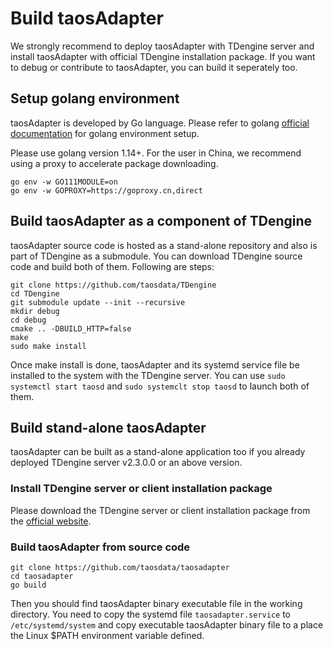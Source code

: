 
# Build taosAdapter

We strongly recommend to deploy taosAdapter with TDengine server and install taosAdapter with official TDengine installation package. If you want to debug or contribute to taosAdapter, you can build it seperately too.

## Setup golang environment

taosAdapter is developed by Go language. Please refer to golang [official documentation](https://go.dev/learn/) for golang environment setup.

Please use golang version 1.14+. For the user in China, we recommend using a proxy to accelerate package downloading.

```shell
go env -w GO111MODULE=on
go env -w GOPROXY=https://goproxy.cn,direct
```

## Build taosAdapter as a component of TDengine

taosAdapter source code is hosted as a stand-alone repository and also is part of TDengine as a submodule. You can download TDengine source code and build both of them. Following are steps:

```shell
git clone https://github.com/taosdata/TDengine
cd TDengine
git submodule update --init --recursive
mkdir debug
cd debug
cmake .. -DBUILD_HTTP=false
make
sudo make install
```

Once make install is done, taosAdapter and its systemd service file be installed to the system with the TDengine server. You can use `sudo systemctl start taosd` and `sudo systemclt stop taosd` to launch both of them.

## Build stand-alone taosAdapter

taosAdapter can be built as a stand-alone application too if you already deployed TDengine server v2.3.0.0 or an above version.

### Install TDengine server or client installation package

Please download the TDengine server or client installation package from the [official website](https://www.taosdata.com/en/all-downloads/).

### Build taosAdapter from source code

```shell
git clone https://github.com/taosdata/taosadapter
cd taosadapter
go build
```

Then you should find taosAdapter binary executable file in the working directory. You need to copy the systemd file `taosadapter.service` to `/etc/systemd/system` and copy executable taosAdapter binary file to a place the Linux $PATH environment variable defined.
